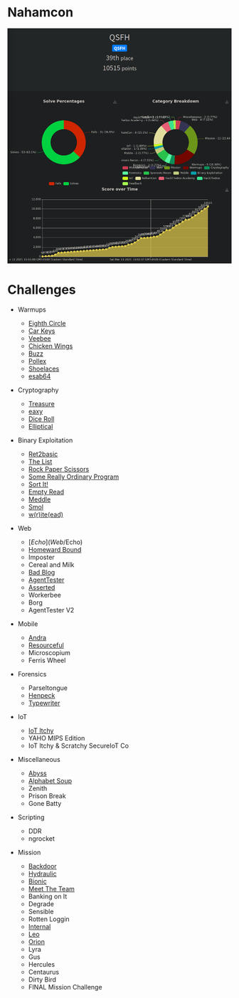 # Nahamcon 
![ranking](ranking.png)

# Challenges
- Warmups
  - [Eighth Circle](warmups/EighthCircle)
  - [Car Keys](warmups/CarKeys)
  - [Veebee](warmups/Veebee)
  - [Chicken Wings](warmups/ChickenWings)
  - [Buzz](warmups/Buzz)
  - [Pollex](warmups/Pollex)
  - [Shoelaces](warmups/Shoelaces)
  - [esab64](warmups/esab64)

- Cryptography
  - [Treasure](Crypto/Treasure)
  - [eaxy](Crypto/eaxy)
  - [Dice Roll](Crypto/DiceRoll)
  - [Elliptical](Crypto/Elliptical)

- Binary Exploitation
  - [Ret2basic](BinaryExploitation/Ret2basic)
  - [The List](BinaryExploitation/TheList)
  - [Rock Paper Scissors](BinaryExploitation/RockPaperScissors)
  - [Some Really Ordinary Program](BinaryExploitation/SomeReallyOrdinaryProgram)
  - [Sort It!](BinaryExploitation/SortIt)
  - [Empty Read](BinaryExploitation/EmptyRead)
  - [Meddle](BinaryExploitation/Meddle)
  - [Smol](BinaryExploitation/Smol)
  - [w(r)ite(ead)](BinaryExploitation/writeead)

- Web
  - [$Echo](Web/$Echo)
  - [Homeward Bound](Web/HomewardBound)
  - Imposter
  - Cereal and Milk
  - [Bad Blog](Web/BadBlog)
  - [AgentTester](Web/AgentTester)
  - [Asserted](Web/Asserted)
  - Workerbee
  - Borg
  - AgentTester V2
 
- Mobile
  - [Andra](Mobile/Andra)
  - [Resourceful](Mobile/Resourceful)
  - Microscopium
  - Ferris Wheel

- Forensics
  - Parseltongue
  - [Henpeck](Forensics/Henpeck)
  - [Typewriter](Forensics/Typewriter)

- IoT
  - [IoT Itchy](IoT/IoTItchy)
  - YAHO MIPS Edition
  - IoT Itchy & Scratchy SecureIoT Co

- Miscellaneous
  - [Abyss](Misc/Abyss)
  - [Alphabet Soup](Misc/AlphabetSoup)
  - Zenith
  - Prison Break
  - Gone Batty

- Scripting
  - DDR
  - ngrocket

- Mission
  - [Backdoor](Mission/Backdoor)
  - [Hydraulic](Mission/Hydraulic)
  - [Bionic](Mission/Bionic)
  - [Meet The Team](Mission/MeetTheTeam)
  - Banking on It
  - Degrade
  - Sensible
  - Rotten Loggin
  - [Internal](Mission/Internal)
  - [Leo](Mission/Leo)
  - [Orion](Mission/Orion)
  - Lyra
  - Gus
  - Hercules
  - Centaurus
  - Dirty Bird
  - FINAL Mission Challenge
